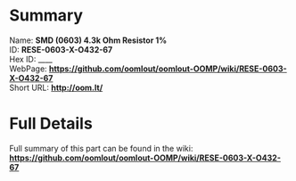 
Summary
=================
  
Name: __SMD (0603) 4.3k Ohm Resistor 1%__    
ID: __RESE-0603-X-O432-67__   
Hex ID: ____   
WebPage: __https://github.com/oomlout/oomlout-OOMP/wiki/RESE-0603-X-O432-67__   
Short URL: __http://oom.lt/__   

Full Details
==========================
Full summary of this part can be found in the wiki:   
__https://github.com/oomlout/oomlout-OOMP/wiki/RESE-0603-X-O432-67__    

